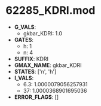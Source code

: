 # 62285_KDRI.mod

- **G_VALS**:
  - gkbar_KDRI: 1.0
- **GATES**:
  - h: 1
  - n: 4
- **SUFFIX**: KDRI
- **GMAX_NAME**: gkbar_KDRI
- **STATES**: ['n', 'h']
- **I_VALS**:
  - 6.3: 1.0000079056257931
  - 37: 1.0000368901695036
- **ERROR_FLAGS**: []
